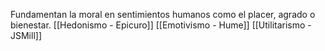 Fundamentan la moral en sentimientos humanos como el placer, agrado o bienestar. [[Hedonismo - Epicuro]] [[Emotivismo - Hume]] [[Utilitarismo - JSMill]]
